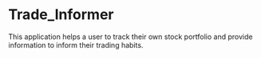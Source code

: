 # Trade_Informer
 This application helps a user to track their own stock portfolio and provide information to inform their trading habits.

